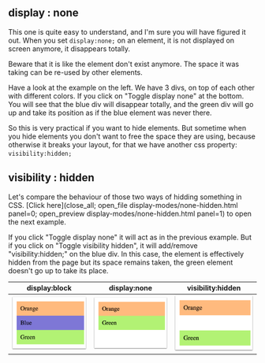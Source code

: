## display : none

This one is quite easy to understand, and I'm sure you will have figured it out.
When you set `display:none;` on an element, it is not displayed on screen anymore, it disappears totally.

Beware that it is like the element don't exist anymore. The space it was taking can be re-used by other elements.

Have a look at the example on the left. We have 3 divs, on top of each other with different colors. If you click on "Toggle display none" at the bottom. You will see that the blue div will disappear totally, and the green div will go up and take its position as if the blue element was never there.

So this is very practical if you want to hide elements. But sometime when you hide elements you don't want to free the space they are using, because otherwise it breaks your layout, for that we have another css property: `visibility:hidden;`

## visibility : hidden

Let's compare the behaviour of those two ways of hidding something in CSS. [Click here](close_all; open_file display-modes/none-hidden.html panel=0; open_preview display-modes/none-hidden.html panel=1) to open the next example.

If you click "Toggle display none" it will act as in the previous example. But if you click on "Toggle visibility hidden", it will add/remove "visibility:hidden;" on the blue div. In this case, the element is effectively hidden from the page but its space remains taken, the green element doesn't go up to take its place.

| display:block | display:none | visibility:hidden |
| :--: | :--: | :--: |
| ![](.guides/img/display-block.png) | ![](.guides/img/display-none.png) | ![](.guides/img/visibility-hidden.png) |


